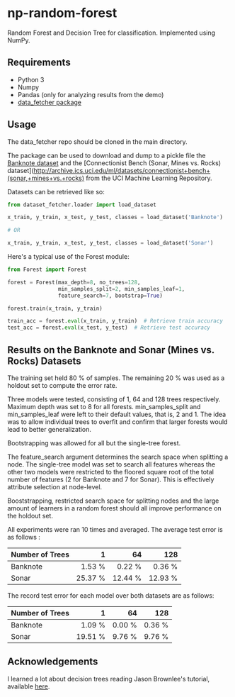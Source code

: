 # np-random-forest
Random Forest and Decision Tree for classification. Implemented using NumPy.

## Requirements

- Python 3
- Numpy
- Pandas (only for analyzing results from the demo)
- [data_fetcher package](https://github.com/sachaMorin/dataset_fetcher)

## Usage
The data_fetcher repo should be cloned in the main directory.

The package can be used to download and dump to a pickle file the [Banknote dataset](http://archive.ics.uci.edu/ml/machine-learning-databases/00266/) and the 
[Connectionist Bench (Sonar, Mines vs. Rocks) dataset](http://archive.ics.uci.edu/ml/datasets/connectionist+bench+(sonar,+mines+vs.+rocks)
from the UCI Machine Learning Repository.

Datasets can be retrieved like so:
```python
from dataset_fetcher.loader import load_dataset

x_train, y_train, x_test, y_test, classes = load_dataset('Banknote')

# OR

x_train, y_train, x_test, y_test, classes = load_dataset('Sonar')
```

Here's a typical use of the Forest module:
```python
from Forest import Forest

forest = Forest(max_depth=8, no_trees=128,
                min_samples_split=2, min_samples_leaf=1,
                feature_search=7, bootstrap=True)

forest.train(x_train, y_train)

train_acc = forest.eval(x_train, y_train)  # Retrieve train accuracy
test_acc = forest.eval(x_test, y_test)  # Retrieve test accuracy
```

## Results on the Banknote and Sonar (Mines vs. Rocks) Datasets
The training set held 80 % of samples. The remaining 20 % was used as a holdout set to compute the error rate.

Three models were tested, consisting of 1, 64 and 128 trees respectively. Maximum depth was set to 8 for all forests.
min_samples_split and min_samples_leaf were left to their default values, that is, 2 and 1. The idea was to allow
individual trees to overfit and confirm that larger forests would lead to better generalization.

Bootstrapping was allowed for all but the single-tree forest.

The feature_search argument determines the search space when splitting a node. The single-tree model was set 
to search all features whereas the other two models were restricted to the floored square root of the total number of 
features (2 for Banknote and 7 for Sonar). This is effectively attribute selection at node-level.

Booststrapping, restricted search space for splitting nodes and the large amount of learners in a random forest should
all improve performance on the holdout set.

All experiments were ran 10 times and averaged. The average test error is as follows :

Number of Trees | 1 | 64 | 128
----------|-------:|---------:|---:
Banknote  |1.53 % |  0.22 % | 0.36 %
Sonar     |25.37 % |  12.44 % | 12.93 %

The record test error for each model over both datasets are as follows:

Number of Trees | 1 | 64 | 128
----------|-------:|---------:|---:                      
Banknote  |1.09 % |  0.00 % | 0.36 %
Sonar     |19.51 % |  9.76 % | 9.76 %





## Acknowledgements
I learned a lot about decision trees reading Jason Brownlee's tutorial, available [here](https://github.com/adam-p/markdown-here/wiki/Markdown-Cheatsheet#links).

